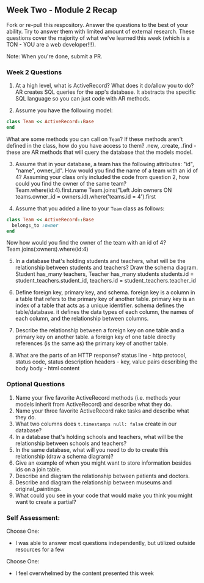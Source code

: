 ## Week Two - Module 2 Recap

Fork or re-pull this respository. Answer the questions to the best of your ability. Try to answer them with limited amount of external research. These questions cover the majority of what we've learned this week (which is a TON - YOU are a web developer!!!).

Note: When you're done, submit a PR.


### Week 2 Questions

1. At a high level, what is ActiveRecord? What does it do/allow you to do?
AR creates SQL queries for the app's database.  It abstracts the specific SQL language so you can just code with AR methods.

2. Assume you have the following model:

```ruby
class Team << ActiveRecord::Base
end
```

What are some methods you can call on `Team`? If these methods aren't defined in the class, how do you have access to them?
.new, .create, .find - these are AR methods that will query the database that the models model.

3. Assume that in your database, a team has the following attributes: "id", "name", owner_id". How would you find the name of a team with an id of 4? Assuming your class only included the code from question 2, how could you find the owner of the same team?
Team.where(id:4).first.name
Team.joins("Left Join owners ON teams.owner_id = owners.id).where('teams.id = 4').first



4. Assume that you added a line to your `Team` class as follows:

```ruby
class Team << ActiveRecord::Base
  belongs_to :owner
end
```

Now how would you find the owner of the team with an id of 4?
Team.joins(:owners).where(id:4)

5. In a database that's holding students and teachers, what will be the relationship between students and teachers? Draw the schema diagram.
Student has_many teachers, Teacher has_many students
students.id = student_teachers.student_id, teachers.id = student_teachers.teacher_id

6. Define foreign key, primary key, and schema.
foreign key is a column in a table that refers to the primary key of another table.
primary key is an index of a table that acts as a unique identifier.
schema defines the table/database.  it defines the data types of each column, the names of each column, and the relationship between columns.

7. Describe the relationship between a foreign key on one table and a primary key on another table.
a foreign key of one table directly references (is the same as) the primary key of another table.

8. What are the parts of an HTTP response?
status line - http protocol, status code, status description
headers - key, value pairs describing the body
body - html content

### Optional Questions

1. Name your five favorite ActiveRecord methods (i.e. methods your models inherit from ActiveRecord) and describe what they do.
2. Name your three favorite ActiveRecord rake tasks and describe what they do.
3. What two columns does `t.timestamps null: false` create in our database?
4. In a database that's holding schools and teachers, what will be the relationship between schools and teachers?
5. In the same database, what will you need to do to create this relationship (draw a schema diagram)?
6. Give an example of when you might want to store information besides ids on a join table.
7. Describe and diagram the relationship between patients and doctors.
8. Describe and diagram the relationship between museums and original_paintings.
9. What could you see in your code that would make you think you might want to create a partial?

### Self Assessment:
Choose One:
* I was able to answer most questions independently, but utilized outside resources for a few

Choose One:
* I feel overwhelmed by the content presented this week
